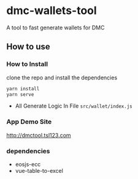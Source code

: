 # dmc-wallets-tool
A tool to fast generate wallets for DMC

## How to use

### How to Install

clone the repo and install the dependencies

```bash
yarn install
yarn serve
```

* All Generate Logic In File  `src/wallet/index.js`

### App Demo Site

http://dmctool.tsl123.com 


  
### dependencies

* eosjs-ecc
* vue-table-to-excel
